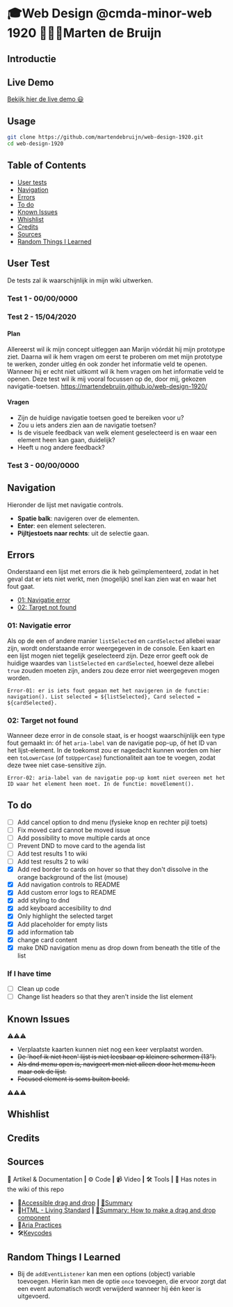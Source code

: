 # 🎓Web Design @cmda-minor-web 1920 👨🏻‍💻Marten de Bruijn

## Introductie

## Live Demo

[Bekijk hier de live demo 😃](https://martendebruijn.github.io/web-design-1920/)

## Usage

```zsh
git clone https://github.com/martendebruijn/web-design-1920.git
cd web-design-1920
```

## Table of Contents

- [User tests](#user-tests)
- [Navigation](#Navigation)
- [Errors](#Errors)
- [To do](#To-do)
- [Known Issues](#Known-issues)
- [Whishlist](#Whishlist)
- [Credits](#Credits)
- [Sources](#Sources)
- [Random Things I Learned](#random-things-i-learned)

## User Test

De tests zal ik waarschijnlijk in mijn wiki uitwerken.

### Test 1 - 00/00/0000

### Test 2 - 15/04/2020

#### Plan

Allereerst wil ik mijn concept uitleggen aan Marijn vóórdát hij mijn prototype ziet. Daarna wil ik hem vragen om eerst te proberen om met mijn prototype te werken, zonder uitleg én ook zonder het informatie veld te openen. Wanneer hij er echt niet uitkomt wil ik hem vragen om het informatie veld te openen. Deze test wil ik mij vooral focussen op de, door mij, gekozen navigatie-toetsen.
https://martendebruijn.github.io/web-design-1920/

#### Vragen

- Zijn de huidige navigatie toetsen goed te bereiken voor u?
- Zou u iets anders zien aan de navigatie toetsen?
- Is de visuele feedback van welk element geselecteerd is en waar een element heen kan gaan, duidelijk?
- Heeft u nog andere feedback?

### Test 3 - 00/00/0000

## Navigation

Hieronder de lijst met navigatie controls.

- **Spatie balk**: navigeren over de elementen.
- **Enter**: een element selecteren.
- **Pijltjestoets naar rechts**: uit de selectie gaan.

## Errors

Onderstaand een lijst met errors die ik heb geïmplementeerd, zodat in het geval dat er iets niet werkt, men (mogelijk) snel kan zien wat en waar het fout gaat.

- [01: Navigatie error](#01:-navigatie-error)
- [02: Target not found](#02:-target-not-found)

### 01: Navigatie error

Als op de een of andere manier `listSelected` en `cardSelected` allebei waar zijn, wordt onderstaande error weergegeven in de console. Een kaart en een lijst mogen niet tegelijk geselecteerd zijn. Deze error geeft ook de huidige waardes van `listSelected` en `cardSelected`, hoewel deze allebei `true` zouden moeten zijn, anders zou deze error niet weergegeven mogen worden.

```
Error-01: er is iets fout gegaan met het navigeren in de functie: navigation(). List selected = ${listSelected}, Card selected = ${cardSelected}.
```

### 02: Target not found

Wanneer deze error in de console staat, is er hoogst waarschijnlijk een type fout gemaakt in: óf het `aria-label` van de navigatie pop-up, óf het ID van het lijst-element. In de toekomst zou er nagedacht kunnen worden om hier een `toLowerCase` (of `toUpperCase`) functionaliteit aan toe te voegen, zodat deze twee niet case-sensitive zijn.

```
Error-02: aria-label van de navigatie pop-up komt niet overeen met het ID waar het element heen moet. In de functie: moveElement().
```

## To do

- [ ] Add cancel option to dnd menu (fysieke knop en rechter pijl toets)
- [ ] Fix moved card cannot be moved issue
- [ ] Add possibility to move multiple cards at once
- [ ] Prevent DND to move card to the agenda list
- [ ] Add test results 1 to wiki
- [ ] Add test results 2 to wiki
- [x] Add red border to cards on hover so that they don't dissolve in the orange background of the list (mouse)
- [x] Add navigation controls to README
- [x] Add custom error logs to README
- [x] add styling to dnd
- [x] add keyboard accesibility to dnd
- [x] Only highlight the selected target
- [x] Add placeholder for empty lists
- [x] add information tab
- [x] change card content
- [x] make DND navigation menu as drop down from beneath the title of the list

### If I have time

- [ ] Clean up code
- [ ] Change list headers so that they aren't inside the list element

## Known Issues

⚠️⚠️⚠️

- Verplaatste kaarten kunnen niet nog een keer verplaatst worden.
- ~~De 'hoef ik niet heen' lijst is niet leesbaar op kleinere schermen (13").~~
- ~~Als dnd menu open is, navigeert men niet alleen door het menu heen maar ook de lijst.~~
- ~~Focused element is soms buiten beeld.~~

⚠️⚠️⚠️

## Whishlist

## Credits

## Sources

📖 Artikel & Documentation **|** ⚙️ Code **|** 📹 Video **|** 🛠 Tools **|** 📓 Has notes in the wiki of this repo

- 📖[Accessible drag and drop](https://dev.opera.com/articles/accessible-drag-and-drop/) **|** [📓Summary](https://github.com/martendebruijn/web-design-1920/wiki/accesible-drag-drop)
- 📖[HTML - Living Standard](https://html.spec.whatwg.org/#dnd) **|** [📓Summary: How to make a drag and drop component](https://github.com/martendebruijn/web-design-1920/wiki/dnd)
- 📖[Aria Practices](https://w3c.github.io/aria-practices/examples/menubar/menubar-1/menubar-1.html)
- 🛠[Keycodes](https://keycode.info/)

## Random Things I Learned

- Bij de `addEventListener` kan men een options (object) variable toevoegen. Hierin kan men de optie `once` toevoegen, die ervoor zorgt dat een event automatisch wordt verwijderd wanneer hij één keer is uitgevoerd.
